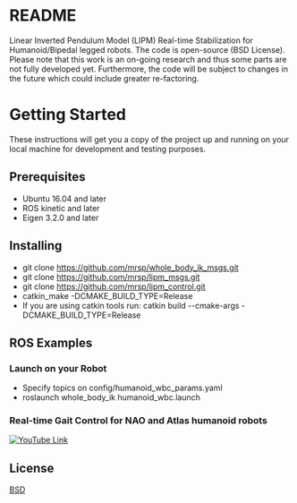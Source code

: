# README
Linear Inverted Pendulum Model (LIPM) Real-time Stabilization for Humanoid/Bipedal legged robots. The code is open-source (BSD License). Please note that this work is an on-going research and thus some parts are not fully developed yet. Furthermore, the code will be subject to changes in the future which could include greater re-factoring.


# Getting Started
These instructions will get you a copy of the project up and running on your local machine for development and testing purposes.

## Prerequisites
* Ubuntu 16.04 and later
* ROS kinetic and later
* Eigen 3.2.0 and later

## Installing
* git clone https://github.com/mrsp/whole_body_ik_msgs.git
* git clone https://github.com/mrsp/lipm_msgs.git
* git clone https://github.com/mrsp/lipm_control.git
* catkin_make -DCMAKE_BUILD_TYPE=Release 
* If you are using catkin tools run: catkin build  --cmake-args -DCMAKE_BUILD_TYPE=Release 

## ROS Examples
### Launch on your Robot 
* Specify topics on config/humanoid_wbc_params.yaml
* roslaunch whole_body_ik humanoid_wbc.launch

### Real-time Gait Control for NAO and Atlas humanoid robots
[![YouTube Link](img/atlasWBC.png)  ](https://www.youtube.com/watch?v=NjRICIC1yZE)

## License
[BSD](LICENSE) 
